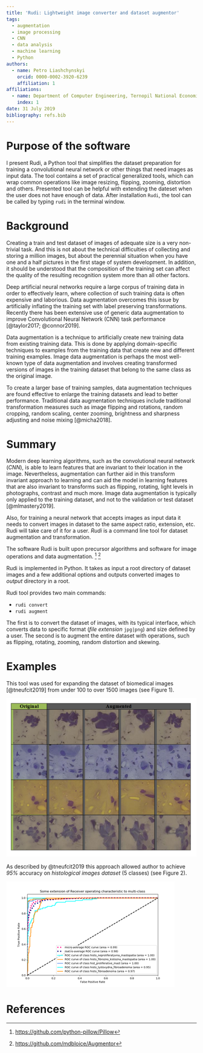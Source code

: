 ```yaml
---
title: 'Rudi: Lightweight image converter and dataset augmentor'
tags:
  - augmentation
  - image processing
  - CNN
  - data analysis
  - machine learning
  - Python
authors:
  - name: Petro Liashchynskyi
    orcid: 0000-0002-3920-6239
    affiliation: 1
affiliations:
  - name: Department of Computer Engineering, Ternopil National Economic University, Ternopil 46003, Ukraine
    index: 1
date: 31 July 2019
bibliography: refs.bib
---
```



# Purpose of the software

I present Rudi, a Python tool that simplifies the dataset preparation for training a convolutional neural network or other things that need images as input data. 
The tool contains a set of practical generalized tools, which can wrap common operations like image resizing, flipping, zooming, distortion and others. 
Presented tool can be helpful with extending the dateset when the user does not have enough of data. After installation `Rudi`, the tool can be called by typing `rudi` in the terminal window.

# Background

Creating a train and test dataset of images of adequate size is a very 
non-trivial task. And this is not about the technical difficulties of collecting 
and storing a million images, but about the perennial situation when you 
have one and a half pictures in the first stage of system development. 
In addition, it should be understood that the composition of the training set 
can affect the quality of the resulting recognition system more than all other factors.

Deep artificial neural networks require a large corpus of training data in order to 
effectively learn, where collection of such training data is often expensive and laborious. 
Data augmentation overcomes this issue by artificially inflating the training
set with label preserving transformations. Recently there has been extensive use 
of generic data augmentation to improve Convolutional Neural Network (CNN) task performance [@taylor2017; @connor2019].

Data augmentation is a technique to artificially create new training data from existing training data. 
This is done by applying domain-specific techniques to examples from the training data that create new 
and different training examples. Image data augmentation is perhaps the most well-known type of data 
augmentation and involves creating transformed versions of images in the training dataset that 
belong to the same class as the original image.

To create a larger base of training samples, data augmentation techniques are found effective 
to enlarge the training datasets and lead to better performance. Traditional data 
augmentation techniques include traditional transformation measures such as image 
flipping and rotations, random cropping, random scaling, center zooming, 
brightness and sharpness adjusting and noise mixing [@micha2018]. 

# Summary

Modern deep learning algorithms, such as the convolutional neural network (*CNN*), is able to 
learn features that are invariant to their location in the image. Nevertheless, augmentation 
can further aid in this transform invariant approach to learning and can aid the model in learning 
features that are also invariant to transforms such as flipping, rotating, 
light levels in photographs, contrast and much more. Image data augmentation is typically only applied 
to the training dataset, and not to the validation or test dataset [@mlmastery2019].

Also, for training a neural network that accepts images as input data it needs 
to convert images in dataset to the same aspect ratio, extension, etc. Rudi will 
take care of it for a user. *Rudi* is a command line tool for dataset augmentation and transformation.

The software Rudi is built upon precursor algorithms and software for image operations 
and data augmentation. [^1] [^2]

Rudi is implemented in Python. It takes as input a root directory of dataset images and a few additional 
options and outputs converted images to *output* directory in a root. 

Rudi tool provides two main commands:

+ `rudi convert`
+ `rudi augment`

The first is to convert the dataset of images, with its typical interface, 
which converts data to specific format (*file extension* `jpg|png`) and size defined by a user. 
The second is to augment the entire dataset with operations, such as flipping, 
rotating, zooming, random distortion and skewing.

[^1]: <https://github.com/python-pillow/Pillow>

[^2]: <https://github.com/mdbloice/Augmentor>

# Examples

This tool was used for expanding the dataset of biomedical images [@tneufcit2019] from under 100 to over 1500 images (see Figure 1).

![Example images of the original and augmented dataset. ](figure2.png)

As described by @tneufcit2019 this approach allowed author to achieve *95%* accuracy on *histological images dataset* (5 classes) (see Figure 2).

![ROC crurve for CNN classifier for histological images. ](figure3.png)

# References
